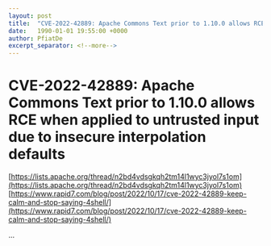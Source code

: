 ```yaml
---
layout: post
title:  "CVE-2022-42889: Apache Commons Text prior to 1.10.0 allows RCE when applied to untrusted input due to insecure interpolation defaults"
date:   1990-01-01 19:55:00 +0000
author: PfiatDe
excerpt_separator: <!--more-->
---
```


# CVE-2022-42889: Apache Commons Text prior to 1.10.0 allows RCE when applied to untrusted input due to insecure interpolation defaults
[https://lists.apache.org/thread/n2bd4vdsgkqh2tm14l1wyc3jyol7s1om](https://lists.apache.org/thread/n2bd4vdsgkqh2tm14l1wyc3jyol7s1om)
[https://www.rapid7.com/blog/post/2022/10/17/cve-2022-42889-keep-calm-and-stop-saying-4shell/](https://www.rapid7.com/blog/post/2022/10/17/cve-2022-42889-keep-calm-and-stop-saying-4shell/)

...
<!--more-->
